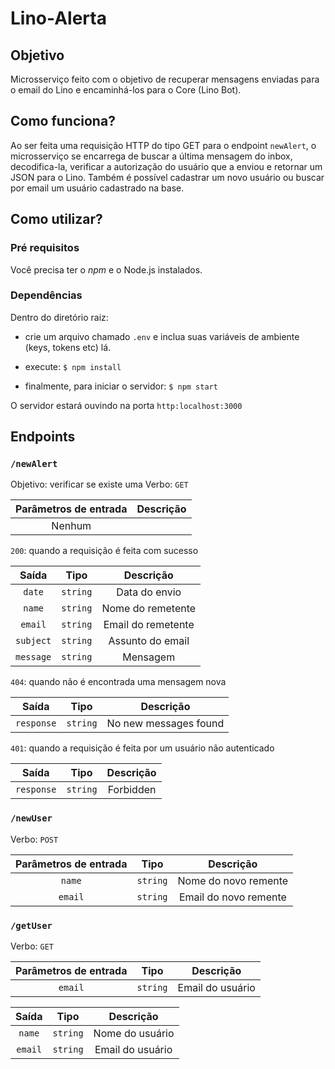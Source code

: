 # Lino-Alerta
## Objetivo
Microsserviço feito com o objetivo de recuperar mensagens enviadas para o email do Lino e encaminhá-los para o Core (Lino Bot).

## Como funciona?
Ao ser feita uma requisição HTTP do tipo GET para o endpoint ```newAlert```, o microsserviço se encarrega de buscar a última mensagem do inbox, decodifica-la, verificar a autorização do usuário que a enviou e retornar um JSON para o Lino.
Também é possível cadastrar um novo usuário ou buscar por email um usuário cadastrado na base.

## Como utilizar?

###  Pré requisitos
Você precisa ter o *npm* e o Node.js instalados.

### Dependências
Dentro do diretório raiz:

* crie um arquivo chamado ```.env``` e inclua suas variáveis de ambiente (keys, tokens etc) lá.

* execute: ```$ npm install```

* finalmente, para iniciar o servidor:  ```$ npm start```

O servidor estará ouvindo na porta  ```http:localhost:3000```

## Endpoints
### ```/newAlert```

Objetivo: verificar se existe uma
Verbo: ```GET```

| Parâmetros de entrada | Descrição |
| :-------------------: | :-------: |
| Nenhum                |


```200```: quando a requisição é feita com sucesso

| Saída         | Tipo           | Descrição          |
| :-----------: | :------------: | :----------------: |
| ```date```    | ``` string ``` | Data do envio      |
| ```name```    | ``` string ``` | Nome do remetente  |
| ```email```   | ``` string ``` | Email do remetente |
| ```subject``` | ``` string ``` | Assunto do email   |
| ```message``` | ``` string ``` | Mensagem           |

```404```: quando não é encontrada uma mensagem nova

| Saída         | Tipo           | Descrição          |
| :-----------: | :------------: | :----------------: |
| ```response```    | ``` string ``` | No new messages found      |

```401```: quando a requisição é feita por um usuário não autenticado

| Saída         | Tipo           | Descrição          |
| :-----------: | :------------: | :----------------: |
| ```response```    | ``` string ``` | Forbidden      |


### ```/newUser```
Verbo: ```POST```

| Parâmetros de entrada | Tipo           | Descrição            |
| :-------------------: | :------------: | :------------------: |
| ```name```            | ``` string ``` | Nome do novo remente |
| ```email```           | ``` string ``` | Email do novo remente |

### ```/getUser```
Verbo: ```GET```

| Parâmetros de entrada | Tipo           | Descrição            |
| :-------------------: | :------------: | :------------------: |
| ```email```           | ``` string ``` | Email do usuário |


| Saída | Tipo           | Descrição            |
| :-------------------: | :------------: | :------------------: |
| ```name```            | ``` string ``` | Nome do usuário |
| ```email```           | ``` string ``` | Email do usuário |
